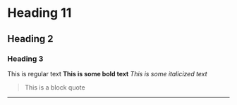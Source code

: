 # Heading 11
## Heading 2
### Heading 3
This is regular text
**This is some bold text**
*This is some italicized text*
> This is a block quote
---
